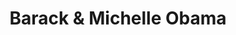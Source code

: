 ---
pid: ch962
title: Barack & Michelle Obama
location_transcription: Kelly Drive
coordinates: "[-75.194697823312, 39.9782240177]"
zipcode: '19129'
gen_neighborhood: Northwest Philadelphia
neighborhood: East Falls
outside_phl: 
age: '62'
age_range: 60-69
instagram: 
image_file_name: ch_962.jpg
proposal_transcription: |-
  Kelly Drive - overlooking the river
  Bronze
topic: Person,Politics
topic_summary: 0, 0
type: Sculpture Statue
keywords_other: obamas, obama, michelle obama, barack obama
credit: Gaidic
image_labels: 
twitter: 
facebook: 
permalink: "/monuments/ch962/"
layout: item-page
---